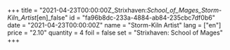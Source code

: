 +++
title = "2021-04-23T00:00:00Z_Strixhaven:_School_of_Mages_Storm-Kiln_Artist_[en]_false"
id = "fa96b8dc-233a-4884-ab84-235cbc7df0b6"
date = "2021-04-23T00:00:00Z"
name = "Storm-Kiln Artist"
lang = ["en"]
price = "2.10"
quantity = 4
foil = false
set = "Strixhaven: School of Mages"
+++

